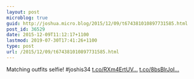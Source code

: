 ```yaml
---
layout: post
microblog: true
guid: http://joshua.micro.blog/2015/12/09/t674381010897731585.html
post_id: 36529
date: 2015-12-09T11:12:17+1100
lastmod: 2019-07-30T17:41:26+1100
type: post
url: /2015/12/09/t674381010897731585.html
---
```

Matching outfits selfie! #joshis34 [t.co/RXm4ErtUV...](https://t.co/RXm4ErtUVa) [t.co/8bsBlrJoI...](https://t.co/8bsBlrJoI3)
